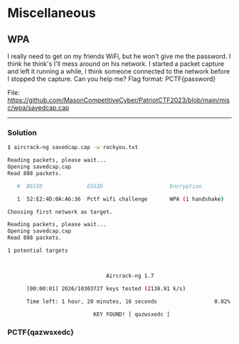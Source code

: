 # Miscellaneous

## WPA
<!--CRACK WIFI PASSWORD WPA AIRCRACK-NG WIRESHARK-->

I really need to get on my friends WiFi, but he won't give me the password. I think he think's I'll mess around on his network. I started a packet capture and left it running a while, I think someone connected to the network before I stopped the capture. Can you help me? Flag format: PCTF{password}

File: https://github.com/MasonCompetitiveCyber/PatriotCTF2023/blob/main/misc/wpa/savedcap.cap

---

### Solution

```bash
$ aircrack-ng savedcap.cap -w rockyou.txt

Reading packets, please wait...
Opening savedcap.cap
Read 888 packets.

   #  BSSID              ESSID                     Encryption

   1  52:E2:4D:0A:A6:36  Pctf wifi challenge       WPA (1 handshake)

Choosing first network as target.

Reading packets, please wait...
Opening savedcap.cap
Read 888 packets.

1 potential targets



                               Aircrack-ng 1.7 

      [00:00:01] 2026/10303727 keys tested (2138.91 k/s) 

      Time left: 1 hour, 20 minutes, 16 seconds                  0.02%

                           KEY FOUND! [ qazwsxedc ]
```

### PCTF{qazwsxedc}
